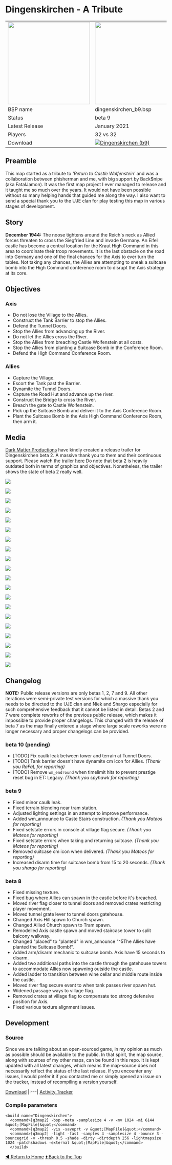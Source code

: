 # Dingenskirchen - A Tribute

<table>
 <tr>
  <td><a href="https://raw.githubusercontent.com/realkemon/home/master/levelshots/dingenskirchen.png"><img src="https://raw.githubusercontent.com/realkemon/home/master/levelshots/dingenskirchen.png" width="256"/></a></td>
  <td><a href="https://raw.githubusercontent.com/realkemon/home/master/levelshots/dingenskirchen_cc.png"><img src="https://raw.githubusercontent.com/realkemon/home/master/levelshots/dingenskirchen_cc.png" width="256"/></a></td>
  <td rowspan="6"><b>Index:</b><br>
<a href="https://github.com/realkemon/home/blob/master/README.md">Home</a><br>
<ul>
 <li><a href="https://github.com/realkemon/home/blob/master/pages/dingenskirchen.md#preamble">Preamble</a></li>
 <li><a href="https://github.com/realkemon/home/blob/master/pages/dingenskirchen.md#story">Story</a></li>
 <li><a href="https://github.com/realkemon/home/blob/master/pages/dingenskirchen.md#objectives">Objectives</a></li>
 <li><a href="https://github.com/realkemon/home/blob/master/pages/dingenskirchen.md#media">Media</a></li>
 <li><a href="https://github.com/realkemon/home/blob/master/pages/dingenskirchen.md#changelog">Changelog</a></li>
 <ul>
  <li><a href="https://github.com/realkemon/home/blob/master/pages/dingenskirchen.md#beta-10-pending">beta 10 (pending)</a></li>
  <li><a href="https://github.com/realkemon/home/blob/master/pages/dingenskirchen.md#beta-9">beta 9</a></li>
  <li><a href="https://github.com/realkemon/home/blob/master/pages/dingenskirchen.md#beta-8">beta 8</a></li>
 </ul>
 <li><a href="https://github.com/realkemon/home/blob/master/pages/dingenskirchen.md#development">Development</a></li>
 <ul>
  <li><a href="https://github.com/realkemon/home/blob/master/pages/dingenskirchen.md#source">Source</a></li>
  <li><a href="https://github.com/realkemon/home/blob/master/pages/dingenskirchen.md#compile-parameters">Compile Parameters</a></li>
 </ul></td>
 </tr>
 <tr>
  <td>BSP name</td>
  <td>dingenskirchen_b9.bsp</td>
 </tr>
 <tr>
  <td>Status</td>
  <td>beta 9</td>
 </tr>
 <tr> 
  <td>Latest Release</td>
  <td>January 2021</td>
 </tr>
 <tr>
  <td>Players</td>
  <td>32 vs 32</td>
 </tr>
 <tr>
  <td>Download</td>
  <td><a href="https://www.moddb.com/games/wolfenstein-enemy-territory/addons/dingenskirchen-b9" title="Download Dingenskirchen (b9) - Mod DB" target="_blank"><img src="https://button.moddb.com/download/medium/207418.png" alt="Dingenskirchen (b9)" /></a></td>
 </tr>
</table>

## Preamble
This map started as a tribute to *'Return to Castle Wolfenstein'* and was a collaboration between phisherman and me, with big support by Back$nipe (aka FatalJamon). It was the first map project I ever managed to release and it taught me so much over the years. It would not have been possible without so many helping hands that guided me along the way. I also want to send a special thank you to the UJE clan for play testing this map in various stages of development.

## Story
**December 1944:**
The noose tightens around the Reich's neck as Allied forces threaten to cross the Siegfried Line and invade Germany. An Eifel castle has become a central location for the Kraut High Command in this area to coordinate their troop movements. It is the last obstacle on the road into Germany and one of the final chances for the Axis to ever turn the tables. Not taking any chances, the Allies are attempting to sneak a suitcase bomb into the High Command conference room to disrupt the Axis strategy at its core.

## Objectives

### Axis
* Do not lose the Village to the Allies.
* Construct the Tank Barrier to stop the Allies.
* Defend the Tunnel Doors.
* Stop the Allies from advancing up the River.
* Do not let the Allies cross the River.
* Stop the Allies from breaching Castle Wolfenstein at all costs.
* Stop the Allies from planting a Suitcase Bomb in the Conference Room.
* Defend the High Command Conference Room.

### Allies
* Capture the Village.
* Escort the Tank past the Barrier.
* Dynamite the Tunnel Doors.
* Capture the Road Hut and advance up the river.
* Construct the Bridge to cross the River.
* Breach the gate to Castle Wolfenstein.
* Pick up the Suitcase Bomb and deliver it to the Axis Conference Room.
* Plant the Suitcase Bomb in the Axis High Command Conference Room, then arm it.


## Media
[Dark Matter Productions](https://darkmatterpro.wixsite.com/site) have kindly created a release trailer for Dingenskirchen beta 2. A massive thank you to them and their continuous support. Please watch the trailer [here](https://www.youtube.com/watch?v=aHY8ya_RAzw) Do note that beta 2 is heavily outdated both in terms of graphics and objectives. Nonetheless, the trailer shows the state of beta 2 really well.

<a href="https://raw.githubusercontent.com/realkemon/home/master/levelshots/dingenskirchen/dingenskirchen1.png"><img src="https://raw.githubusercontent.com/realkemon/home/master/levelshots/dingenskirchen/dingenskirchen1.png"></a>

<a href="https://raw.githubusercontent.com/realkemon/home/master/levelshots/dingenskirchen/dingenskirchen2.png"><img src="https://raw.githubusercontent.com/realkemon/home/master/levelshots/dingenskirchen/dingenskirchen2.png"></a>

<a href="https://raw.githubusercontent.com/realkemon/home/master/levelshots/dingenskirchen/dingenskirchen3.png"><img src="https://raw.githubusercontent.com/realkemon/home/master/levelshots/dingenskirchen/dingenskirchen3.png"></a>

<a href="https://raw.githubusercontent.com/realkemon/home/master/levelshots/dingenskirchen/dingenskirchen4.png"><img src="https://raw.githubusercontent.com/realkemon/home/master/levelshots/dingenskirchen/dingenskirchen4.png"></a>

<a href="https://raw.githubusercontent.com/realkemon/home/master/levelshots/dingenskirchen/dingenskirchen5.png"><img src="https://raw.githubusercontent.com/realkemon/home/master/levelshots/dingenskirchen/dingenskirchen5.png"></a>

<a href="https://raw.githubusercontent.com/realkemon/home/master/levelshots/dingenskirchen/dingenskirchen6.png"><img src="https://raw.githubusercontent.com/realkemon/home/master/levelshots/dingenskirchen/dingenskirchen6.png"></a>

<a href="https://raw.githubusercontent.com/realkemon/home/master/levelshots/dingenskirchen/dingenskirchen7.png"><img src="https://raw.githubusercontent.com/realkemon/home/master/levelshots/dingenskirchen/dingenskirchen7.png"></a>

<a href="https://raw.githubusercontent.com/realkemon/home/master/levelshots/dingenskirchen/dingenskirchen8.png"><img src="https://raw.githubusercontent.com/realkemon/home/master/levelshots/dingenskirchen/dingenskirchen8.png"></a>

<a href="https://raw.githubusercontent.com/realkemon/home/master/levelshots/dingenskirchen/dingenskirchen9.png"><img src="https://raw.githubusercontent.com/realkemon/home/master/levelshots/dingenskirchen/dingenskirchen9.png"></a>

<a href="https://raw.githubusercontent.com/realkemon/home/master/levelshots/dingenskirchen/dingenskirchen10.png"><img src="https://raw.githubusercontent.com/realkemon/home/master/levelshots/dingenskirchen/dingenskirchen10.png"></a>

<a href="https://raw.githubusercontent.com/realkemon/home/master/levelshots/dingenskirchen/dingenskirchen11.png"><img src="https://raw.githubusercontent.com/realkemon/home/master/levelshots/dingenskirchen/dingenskirchen11.png"></a>

<a href="https://raw.githubusercontent.com/realkemon/home/master/levelshots/dingenskirchen/dingenskirchen12.png"><img src="https://raw.githubusercontent.com/realkemon/home/master/levelshots/dingenskirchen/dingenskirchen12.png"></a>

<a href="https://raw.githubusercontent.com/realkemon/home/master/levelshots/dingenskirchen/dingenskirchen13.png"><img src="https://raw.githubusercontent.com/realkemon/home/master/levelshots/dingenskirchen/dingenskirchen13.png"></a>

<a href="https://raw.githubusercontent.com/realkemon/home/master/levelshots/dingenskirchen/dingenskirchen14.png"><img src="https://raw.githubusercontent.com/realkemon/home/master/levelshots/dingenskirchen/dingenskirchen14.png"></a>

<a href="https://raw.githubusercontent.com/realkemon/home/master/levelshots/dingenskirchen/dingenskirchen15.png"><img src="https://raw.githubusercontent.com/realkemon/home/master/levelshots/dingenskirchen/dingenskirchen15.png"></a>

<a href="https://raw.githubusercontent.com/realkemon/home/master/levelshots/dingenskirchen/dingenskirchen16.png"><img src="https://raw.githubusercontent.com/realkemon/home/master/levelshots/dingenskirchen/dingenskirchen16.png"></a>

<a href="https://raw.githubusercontent.com/realkemon/home/master/levelshots/dingenskirchen/dingenskirchen17.png"><img src="https://raw.githubusercontent.com/realkemon/home/master/levelshots/dingenskirchen/dingenskirchen17.png"></a>

<a href="https://raw.githubusercontent.com/realkemon/home/master/levelshots/dingenskirchen/dingenskirchen18.png"><img src="https://raw.githubusercontent.com/realkemon/home/master/levelshots/dingenskirchen/dingenskirchen18.png"></a>

<a href="https://raw.githubusercontent.com/realkemon/home/master/levelshots/dingenskirchen/dingenskirchen19.png"><img src="https://raw.githubusercontent.com/realkemon/home/master/levelshots/dingenskirchen/dingenskirchen19.png"></a>

<a href="https://raw.githubusercontent.com/realkemon/home/master/levelshots/dingenskirchen/dingenskirchen20.png"><img src="https://raw.githubusercontent.com/realkemon/home/master/levelshots/dingenskirchen/dingenskirchen20.png"></a>

## Changelog
**NOTE:** Public release versions are only betas 1, 2, 7 and 9. All other iterations were semi-private test versions for which a massive thank you needs to be directed to the UJE clan and Niek and Shargo especially for such comprehensive feedback that it cannot be listed in detail. Betas 2 and 7 were complete reworks of the previous public release, which makes it impossible to provide proper changelogs. This changed with the release of beta 7 as the map finally entered a stage where large scale reworks were no longer necessary and proper changelogs can be provided.

### beta 10 (pending)

* [TODO] Fix caulk leak between tower and terrain at Tunnel Doors.
* [TODO] Tank barrier doesn't have dynamite cm icon for Allies. *(Thank you RaFaL for reporting)*
* [TODO] Remove `wm_endround` when timelimit hits to prevent prestige reset bug in ET: Legacy. *(Thank you spyhawk for reporting)*

### beta 9

* Fixed minor caulk leak.
* Fixed terrain blending near tram station.
* Adjusted lighting settings in an attempt to improve performance.
* Added wm_announce to Caste Stairs construction. *(Thank you Mateos for reporting)*
* Fixed setstate errors in console at village flag secure. *(Thank you Mateos for reporting)*
* Fixed setstate errors when taking and returning suitcase. *(Thank you Mateos for reporting)*
* Removed suitcase cm icon when delivered. *(Thank you Mateos for reporting)*
* Increased disarm time for suitcase bomb from 15 to 20 seconds. *(Thank you shargo for reporting)*

### beta 8
* Fixed missing texture.
* Fixed bug where Allies can spawn in the castle before it's breached.
* Moved river flag closer to tunnel doors and removed crates restricting player movement.
* Moved tunnel grate lever to tunnel doors gatehouse.
* Changed Axis Hill spawn to Church spawn.
* Changed Allied Church spawn to Tram spawn.
* Remodelled Axis castle spawn and moved staircase tower to split balcony walkway.
* Changed "placed" to "planted" in wm_announce "^5The Allies have planted the Suitcase Bomb!".
* Added arm/disarm mechanic to suitcase bomb. Axis have 15 seconds to disarm.
* Added two additional paths into the castle through the gatehouse towers to accommodate Allies now spawning outside the castle.
* Added ladder to transition between wine cellar and middle route inside the castle.
* Moved river flag secure event to when tank passes river spawn hut.
* Widened passage ways to village flag.
* Removed crates at village flag to compensate too strong defensive position for Axis.
* Fixed various texture alignment issues.

## Development
 
### Source
Since we are talking about an open-sourced game, in my opinion as much as possible should be available to the public. In that spirit, the map source, along with sources of my other maps, can be found in this repo. It is kept updated with all latest changes, which means the map-source does not necessarily reflect the status of the last release. If you encounter any issues, I would prefer it if you contacted me or simply opened an issue on the tracker, instead of recompiling a version yourself.

[Download](https://github.com/realkemon/home/tree/master/maps)
|:---|
[Activity Tracker](https://github.com/realkemon/home/milestone/7)

### Compile parameters

```
<build name="Dingenskirchen">
  <command>[q3map2] -bsp -meta -samplesize 4 -v -mv 1024 -mi 6144 &quot;[MapFile]&quot;</command>
  <command>[q3map2] -vis -saveprt -v &quot;[MapFile]&quot;</command>
  <command>[q3map2] -light -fast -samples 4 -samplesize 4 -bounce 3 -bouncegrid -v -thresh 0.5 -shade -dirty -dirtdepth 256 -lightmapsize 1024 -patchshadows -external &quot;[MapFile]&quot;</command>
  </build>
```

[:arrow_backward: Return to Home](https://github.com/realkemon/home/blob/master/README.md) [:arrow_double_up: Back to the Top](https://github.com/realkemon/home/blob/master/pages/dingenskirchen.md)
